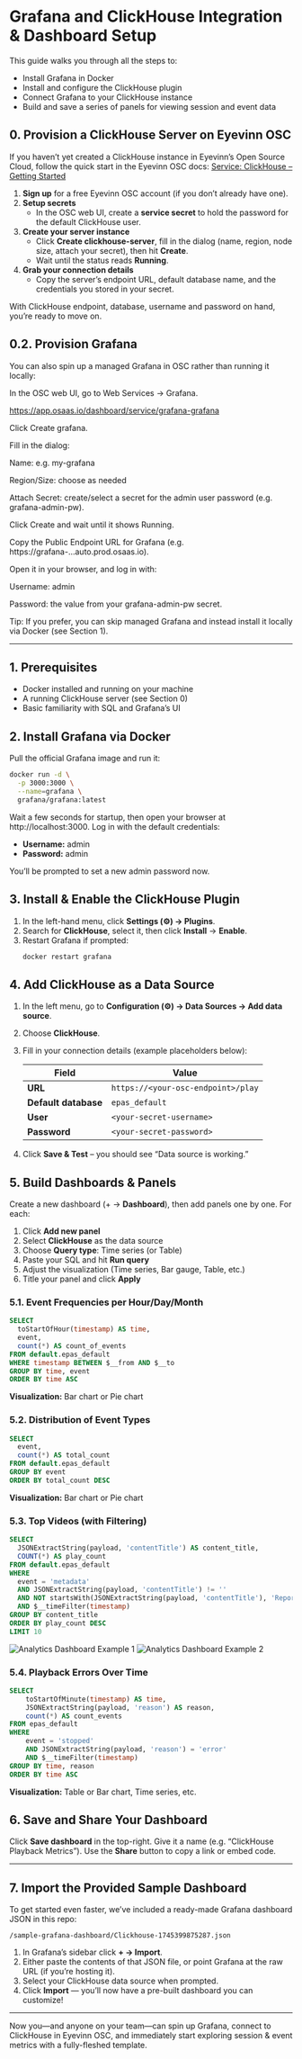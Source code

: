 # Grafana and ClickHouse Integration & Dashboard Setup

This guide walks you through all the steps to:
- Install Grafana in Docker
- Install and configure the ClickHouse plugin
- Connect Grafana to your ClickHouse instance
- Build and save a series of panels for viewing session and event data

## 0. Provision a ClickHouse Server on Eyevinn OSC

If you haven’t yet created a ClickHouse instance in Eyevinn’s Open Source Cloud, follow the quick start in the Eyevinn OSC docs:
[Service: ClickHouse – Getting Started](https://docs.osaas.io/osaas.wiki/Service%3A-ClickHouse.html)

1. **Sign up** for a free Eyevinn OSC account (if you don’t already have one).
2. **Setup secrets**
    - In the OSC web UI, create a **service secret** to hold the password for the default ClickHouse user.
3. **Create your server instance**
    - Click **Create clickhouse-server**, fill in the dialog (name, region, node size, attach your secret), then hit **Create**.
    - Wait until the status reads **Running**.
4. **Grab your connection details**
    - Copy the server’s endpoint URL, default database name, and the credentials you stored in your secret.

With ClickHouse endpoint, database, username and password on hand, you’re ready to move on.

## 0.2. Provision Grafana 

You can also spin up a managed Grafana in OSC rather than running it locally:

In the OSC web UI, go to Web Services → Grafana.

https://app.osaas.io/dashboard/service/grafana-grafana

Click Create grafana.

Fill in the dialog:

Name: e.g. my-grafana

Region/Size: choose as needed

Attach Secret: create/select a secret for the admin user password (e.g. grafana-admin-pw).

Click Create and wait until it shows Running.

Copy the Public Endpoint URL for Grafana (e.g. https://grafana-...auto.prod.osaas.io).

Open it in your browser, and log in with:

Username: admin

Password: the value from your grafana-admin-pw secret.

Tip: If you prefer, you can skip managed Grafana and instead install it locally via Docker (see Section 1).



---

## 1. Prerequisites

- Docker installed and running on your machine
- A running ClickHouse server (see Section 0)
- Basic familiarity with SQL and Grafana’s UI

## 2. Install Grafana via Docker

Pull the official Grafana image and run it:

```bash
docker run -d \
  -p 3000:3000 \
  --name=grafana \
  grafana/grafana:latest
```

Wait a few seconds for startup, then open your browser at http://localhost:3000.
Log in with the default credentials:
- **Username:** admin
- **Password:** admin

You’ll be prompted to set a new admin password now.

## 3. Install & Enable the ClickHouse Plugin

1. In the left-hand menu, click **Settings (⚙️) → Plugins**.
2. Search for **ClickHouse**, select it, then click **Install** → **Enable**.
3. Restart Grafana if prompted:
   ```bash
   docker restart grafana
   ```

## 4. Add ClickHouse as a Data Source

1. In the left menu, go to **Configuration (⚙️) → Data Sources → Add data source**.
2. Choose **ClickHouse**.
3. Fill in your connection details (example placeholders below):

   | Field                | Value                                     |
      |----------------------|-------------------------------------------|
   | **URL**              | `https://<your-osc-endpoint>/play`        |
   | **Default database** | `epas_default`                            |
   | **User**             | `<your-secret-username>`                  |
   | **Password**         | `<your-secret-password>`                  |

4. Click **Save & Test** – you should see “Data source is working.”

## 5. Build Dashboards & Panels

Create a new dashboard (+ → **Dashboard**), then add panels one by one. For each:

1. Click **Add new panel**
2. Select **ClickHouse** as the data source
3. Choose **Query type**: Time series (or Table)
4. Paste your SQL and hit **Run query**
5. Adjust the visualization (Time series, Bar gauge, Table, etc.)
6. Title your panel and click **Apply**

### 5.1. Event Frequencies per Hour/Day/Month

```sql
SELECT
  toStartOfHour(timestamp) AS time,
  event,
  count(*) AS count_of_events
FROM default.epas_default
WHERE timestamp BETWEEN $__from AND $__to
GROUP BY time, event
ORDER BY time ASC
```

**Visualization:** Bar chart or Pie chart

### 5.2. Distribution of Event Types

```sql
SELECT
  event,
  count(*) AS total_count
FROM default.epas_default
GROUP BY event
ORDER BY total_count DESC
```

**Visualization:** Bar chart or Pie chart

### 5.3. Top Videos (with Filtering)

```sql
SELECT
  JSONExtractString(payload, 'contentTitle') AS content_title,
  COUNT(*) AS play_count
FROM default.epas_default
WHERE
  event = 'metadata'
  AND JSONExtractString(payload, 'contentTitle') != ''
  AND NOT startsWith(JSONExtractString(payload, 'contentTitle'), 'Report: ["myTime"')
  AND $__timeFilter(timestamp)
GROUP BY content_title
ORDER BY play_count DESC
LIMIT 10
```

![Analytics Dashboard Example 1](media/image1.png)
![Analytics Dashboard Example 2](media/image2.png)

### 5.4. Playback Errors Over Time

```sql
SELECT
    toStartOfMinute(timestamp) AS time,
    JSONExtractString(payload, 'reason') AS reason,
    count(*) AS count_events
FROM epas_default
WHERE
    event = 'stopped'
    AND JSONExtractString(payload, 'reason') = 'error'
    AND $__timeFilter(timestamp)
GROUP BY time, reason
ORDER BY time ASC
```

**Visualization:** Table or Bar chart, Time series, etc.

## 6. Save and Share Your Dashboard

Click **Save dashboard** in the top-right.
Give it a name (e.g. “ClickHouse Playback Metrics”).
Use the **Share** button to copy a link or embed code.

---

## 7. Import the Provided Sample Dashboard

To get started even faster, we’ve included a ready-made Grafana dashboard JSON in this repo:

```text
/sample-grafana-dashboard/Clickhouse-1745399875287.json
```

1. In Grafana’s sidebar click **+ → Import**.
2. Either paste the contents of that JSON file, or point Grafana at the raw URL (if you’re hosting it).
3. Select your ClickHouse data source when prompted.
4. Click **Import** — you’ll now have a pre-built dashboard you can customize!

---

Now you—and anyone on your team—can spin up Grafana, connect to ClickHouse in Eyevinn OSC, and immediately start exploring session & event metrics with a fully-fleshed template.
